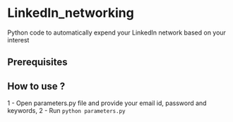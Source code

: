# LinkedIn_networking
Python code to automatically expend your LinkedIn network based on your interest



## Prerequisites

## How to use ?
1 - Open parameters.py file and provide your email id, password and keywords,
2 - Run `python parameters.py`
